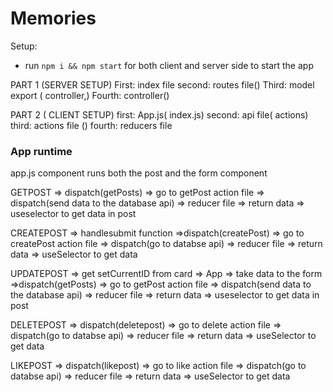 # Memories

Setup:
- run ```npm i && npm start``` for both client and server side to start the app

PART 1 (SERVER SETUP)
First:  index file
second:  routes file()
Third:  model export ( controller,)
Fourth: controller()

PART 2 ( CLIENT SETUP)
first: App.js( index.js)
second: api file( actions)
third: actions file ()
fourth: reducers file

### App runtime
app.js component runs both the post and the form component

GETPOST =>  dispatch(getPosts) => go to getPost action file => dispatch(send data to the database api) =>  reducer file => return data => useselector to get data in post

CREATEPOST => handlesubmit function =>dispatch(createPost) => go to createPost action file => dispatch(go to databse api) => reducer file => return data => useSelector to get data

UPDATEPOST => get setCurrentID from card => App => take data to the form =>dispatch(getPosts) => go to getPost action file => dispatch(send data to the database api) =>  reducer file => return data => useselector to get data in post

DELETEPOST => dispatch(deletepost) => go to delete action file => dispatch(go to databse api) => reducer file => return data => useSelector to get data

LIKEPOST => dispatch(likepost) => go to like action file => dispatch(go to databse api) => reducer file => return data => useSelector to get data
